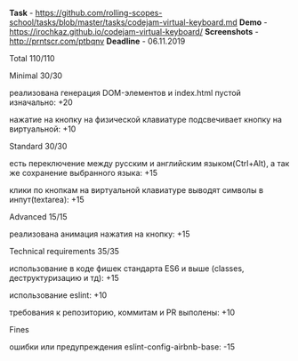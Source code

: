 **Task** - https://github.com/rolling-scopes-school/tasks/blob/master/tasks/codejam-virtual-keyboard.md
**Demo** - https://irochkaz.github.io/codejam-virtual-keyboard/
**Screenshots** - http://prntscr.com/ptbqnv
**Deadline** - 06.11.2019

Total 110/110

Minimal 30/30

 реализована генерация DOM-элементов и index.html пустой изначально: +20

 нажатие на кнопку на физической клавиатуре подсвечивает кнопку на виртуальной: +10

Standard 30/30

 есть переключение между русским и английским языком(Ctrl+Alt), а так же сохранение выбранного языка: +15

 клики по кнопкам на виртуальной клавиатуре выводят символы в инпут(textarea): +15

Advanced 15/15

 реализована анимация нажатия на кнопку: +15

Technical requirements 35/35

 использование в коде фишек стандарта ES6 и выше (classes, деструктуризацию и тд): +15

 использование eslint: +10

 требования к репозиторию, коммитам и PR выполены: +10

Fines

ошибки или предупреждения eslint-config-airbnb-base: -15
